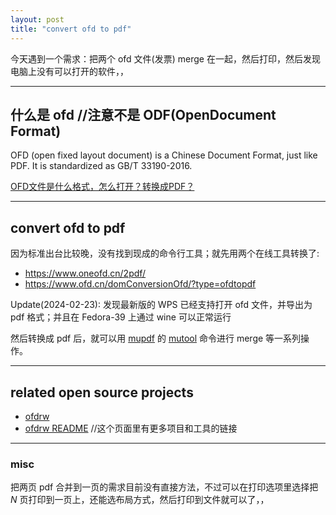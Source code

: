 ```yaml
---
layout: post
title: "convert ofd to pdf"
---
```


今天遇到一个需求：把两个 ofd 文件(发票) merge 在一起，然后打印，然后发现电脑上没有可以打开的软件，，

---
## 什么是 ofd //注意不是 ODF(OpenDocument Format)

OFD (open fixed layout document) is a Chinese Document Format, just like PDF. It is standardized as GB/T 33190-2016.  

[OFD文件是什么格式，怎么打开？转换成PDF？](https://zhuanlan.zhihu.com/p/150242512)


---
## convert ofd to pdf  

因为标准出台比较晚，没有找到现成的命令行工具；就先用两个在线工具转换了:  
- https://www.oneofd.cn/2pdf/
- https://www.ofd.cn/domConversionOfd/?type=ofdtopdf

Update(2024-02-23): 发现最新版的 WPS 已经支持打开 ofd 文件，并导出为 pdf 格式；并且在 Fedora-39 上通过 wine 可以正常运行  

然后转换成 pdf 后，就可以用 [mupdf](https://mupdf.com/) 的 [mutool](https://mupdf.readthedocs.io/en/latest/mutool-convert.html) 命令进行 merge 等一系列操作。


---
## related open source projects  

- [ofdrw](https://github.com/ofdrw/ofdrw)
- [ofdrw README](https://github.com/ofdrw/ofdrw/blob/master/README.md)    //这个页面里有更多项目和工具的链接


---
### misc
把两页 pdf 合并到一页的需求目前没有直接方法，不过可以在打印选项里选择把 *N* 页打印到一页上，还能选布局方式，然后打印到文件就可以了，，  

